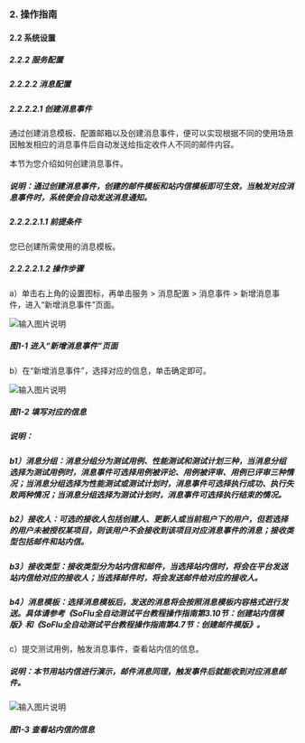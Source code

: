 ### 2. 操作指南

#### 2.2 系统设置

##### 2.2.2 服务配置

##### 2.2.2.2 消息配置

##### 2.2.2.2.1 创建消息事件

通过创建消息模板、配置邮箱以及创建消息事件，便可以实现根据不同的使用场景因触发相应的消息事件后自动发送给指定收件人不同的邮件内容。

本节为您介绍如何创建消息事件。

##### 说明：通过创建消息事件，创建的邮件模板和站内信模板即可生效，当触发对应消息事件时，系统便会自动发送消息通知。

##### 2.2.2.2.1.1 前提条件

您已创建所需使用的消息模板。

##### 2.2.2.2.1.2 操作步骤

a）单击右上角的设置图标，再单击服务 > 消息配置 > 消息事件 > 新增消息事件，进入“新增消息事件”页面。

![输入图片说明](../../../../../images/SoFlu%E5%85%A8%E8%87%AA%E5%8A%A8%E6%B5%8B%E8%AF%95%E5%B9%B3%E5%8F%B0%E6%95%99%E7%A8%8B/2.%20%E6%93%8D%E4%BD%9C%E6%8C%87%E5%8D%97/2.%20%E7%B3%BB%E7%BB%9F%E8%AE%BE%E7%BD%AE/2.%20%E6%9C%8D%E5%8A%A1%E9%85%8D%E7%BD%AE/2.%20%E6%B6%88%E6%81%AF%E9%85%8D%E7%BD%AE/image.png)

##### 图1-1 进入“新增消息事件”页面

b）在“新增消息事件”，选择对应的信息，单击确定即可。

![输入图片说明](../../../../../images/SoFlu%E5%85%A8%E8%87%AA%E5%8A%A8%E6%B5%8B%E8%AF%95%E5%B9%B3%E5%8F%B0%E6%95%99%E7%A8%8B/2.%20%E6%93%8D%E4%BD%9C%E6%8C%87%E5%8D%97/2.%20%E7%B3%BB%E7%BB%9F%E8%AE%BE%E7%BD%AE/2.%20%E6%9C%8D%E5%8A%A1%E9%85%8D%E7%BD%AE/2.%20%E6%B6%88%E6%81%AF%E9%85%8D%E7%BD%AE/1-2.png)

##### 图1-2 填写对应的信息

##### 说明：

##### b1）消息分组：消息分组分为测试用例、性能测试和测试计划三种，当消息分组选择为测试用例时，消息事件可选择用例被评论、用例被评审、用例已评审三种情况；当消息分组选择为性能测试或测试计划时，消息事件可选择执行成功、执行失败两种情况；当消息分组选择为测试计划时，消息事件可选择执行结束的情况。

##### b2）接收人：可选的接收人包括创建人、更新人或当前租户下的用户，但若选择的用户未被授权某项目，则该用户不会接收到该项目对应消息事件的消息；接收类型包括邮件和站内信。

##### b3）接收类型：接收类型分为站内信和邮件，当选择站内信时，将会在平台发送站内信给对应的接收人；当选择邮件时，将会发送邮件给对应的接收人。

##### b4）消息模板：选择消息模板后，发送的消息将会按照消息模板内容格式进行发送。具体请参考《SoFlu全自动测试平台教程操作指南第3.10节：创建站内信模版》和《SoFlu全自动测试平台教程操作指南第4.7节：创建邮件模版》。

c）提交测试用例，触发消息事件，查看站内信的信息。

##### 说明：本节用站内信进行演示，邮件消息同理，触发事件后就能收到对应消息邮件。

![输入图片说明](../../../../../images/SoFlu%E5%85%A8%E8%87%AA%E5%8A%A8%E6%B5%8B%E8%AF%95%E5%B9%B3%E5%8F%B0%E6%95%99%E7%A8%8B/2.%20%E6%93%8D%E4%BD%9C%E6%8C%87%E5%8D%97/2.%20%E7%B3%BB%E7%BB%9F%E8%AE%BE%E7%BD%AE/2.%20%E6%9C%8D%E5%8A%A1%E9%85%8D%E7%BD%AE/2.%20%E6%B6%88%E6%81%AF%E9%85%8D%E7%BD%AE/1-3.png)

##### 图1-3 查看站内信的信息
